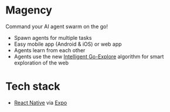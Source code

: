 # Magency

Command your AI agent swarm on the go!

- Spawn agents for multiple tasks
- Easy mobile app (Android & iOS) or web app
- Agents learn from each other
- Agents use the new [Intelligent Go-Explore](https://x.com/jeffclune/status/1797541076024308135) algorithm for smart exploration of the web

# Tech stack
- [React Native](https://reactnative.dev/) via [Expo](https://expo.dev/)
